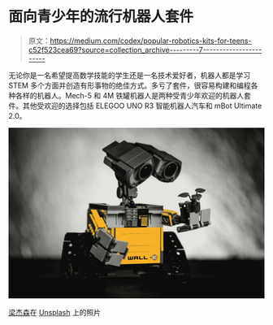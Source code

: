 # 面向青少年的流行机器人套件

> 原文：<https://medium.com/codex/popular-robotics-kits-for-teens-c52f523cea69?source=collection_archive---------7----------------------->

无论你是一名希望提高数学技能的学生还是一名技术爱好者，机器人都是学习 STEM 多个方面并创造有形事物的绝佳方式。多亏了套件，很容易构建和编程各种各样的机器人。Mech-5 和 4M 铁罐机器人是两种受青少年欢迎的机器人套件。其他受欢迎的选择包括 ELEGOO UNO R3 智能机器人汽车和 mBot Ultimate 2.0。

![](img/63a12f7741e3c7d1a9a6a4282e8c5f86.png)

[梁杰森](https://unsplash.com/@ninjason?utm_source=medium&utm_medium=referral)在 [Unsplash](https://unsplash.com?utm_source=medium&utm_medium=referral) 上的照片